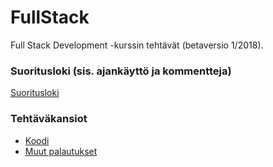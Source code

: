 # FullStack
Full Stack Development -kurssin tehtävät (betaversio 1/2018).

### Suoritusloki (sis. ajankäyttö ja kommentteja)
[Suoritusloki](https://github.com/mikkokotola/FullStack/blob/master/suoritusloki.md)

### Tehtäväkansiot
  * [Koodi](https://github.com/mikkokotola/FullStack/tree/master/code)
  * [Muut palautukset](https://github.com/mikkokotola/FullStack/tree/master/otherAssignments)
